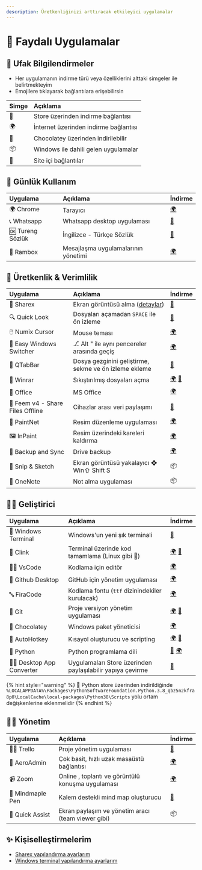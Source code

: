 ```yaml
---
description: Üretkenliğinizi arttıracak etkileyici uygulamalar
---
```


# 🌈 Faydalı Uygulamalar

## 🔰 Ufak Bilgilendirmeler

* Her uygulamanın indirme türü veya özelliklerini alttaki simgeler ile belirtmekteyim
* Emojilere tıklayarak bağlantılara erişebilirsin

| Simge | Açıklama |
| :--- | :--- |
| 👜 | Store üzerinden indirme bağlantısı |
| 🌍 | İnternet üzerinden indirme bağlantısı |
| 🍫 | Chocolatey üzerinden indirilebilir |
| 📦 | Windows ile dahili gelen uygulamalar |
| 📃 | Site içi bağlantılar |

## 🌟 Günlük Kullanım

| Uygulama | Açıklama | İndirme |
| :--- | :--- | :--- |
| 🌍 Chrome | Tarayıcı | [🌍](https://www.google.com/chrome/) |
| 📞 Whatsapp | Whatsapp desktop uygulaması | [👜](https://www.microsoft.com/en-us/p/whatsapp-desktop/9nksqgp7f2nh) |
| 🆗 Tureng Sözlük | İngilizce - Türkçe Sözlük | [👜](https://www.microsoft.com/tr-tr/p/tureng-sozluk/9wzdncrfjb1g?utm_source=AppAgg.com&utm_medium=AppAgg&utm_campaign=AppAgg&rtc=1&activetab=pivot:overviewtab) |
| 📨 Rambox | Mesajlaşma uygulamalarının yönetimi | [🌍](https://rambox.pro/#pricing) |

## 🚀 Üretkenlik & Verimlilik

| Uygulama | Açıklama | İndirme |
| :--- | :--- | :--- |
| 📸 Sharex | Ekran görüntüsü alma \([detaylar](https://www.youtube.com/watch?v=NB32QYt8WfI)\) | [👜](https://www.microsoft.com/tr-tr/p/sharex/9nblggh4z1sp?activetab=pivot%3Aoverviewtab) |
| 🔍 Quick Look | Dosyaları açamadan `SPACE` ile ön izleme | [👜](https://www.microsoft.com/tr-tr/p/quicklook/9nv4bs3l1h4s?activetab=pivot:overviewtab) |
| 🖱️ Numix Cursor | Mouse teması | [🌍](https://www.deviantart.com/alexgal23/art/Numix-Cursors-631491782) |
| 🔁 Easy Windows Switcher | ⎇ Alt " ile aynı pencereler arasında geçiş | [🌍](https://neosmart.net/EasySwitch/) |
| 📂 QTabBar | Dosya gezginini geliştirme, sekme ve ön izleme ekleme | [📃](dosya-gezginini-gelistirme.md) |
| 📂 Winrar | Sıkıştırılmış dosyaları açma | [🌍](https://www.win-rar.com/download.html?&L=0) [🍫](https://chocolatey.org/packages/winrar) |
| 🏢 Office | MS Office | [🌍](https://bit.ly/2kjVZe9) |
| 💫 Feem v4 - Share Files Offline | Cihazlar arası veri paylaşımı | [👜](https://www.microsoft.com/tr-tr/p/feem-v4-share-files-offline/9wzdncrdsfg0) |
| 📐 PaintNet | Resim düzenleme uygulaması | [🌍](https://www.dotpdn.com/downloads/pdn.html) |
| 🖼️ InPaint | Resim üzerindeki kareleri kaldırma | [🌍](https://www.theinpaint.com/download.html) |
| 📂 Backup and Sync | Drive backup | [🌍](https://www.google.com/drive/download/backup-and-sync/) |
| 🎴 Snip & Sketch | Ekran görüntüsü yakalayıcı ❖ Win⇧ Shift S | 📦 |
| 📔 OneNote | Not alma uygulaması | 📦 |

## 👨‍💻 Geliştirici

| Uygulama | Açıklama | İndirme |
| :--- | :--- | :--- |
| 🖤 Windows Terminal | Windows'un yeni şık terminali | [👜](https://www.microsoft.com/tr-tr/p/windows-terminal-preview/9n0dx20hk701?activetab=pivot:overviewtab) |
| 🖤 Clink | Terminal üzerinde kod tamamlama \(Linux gibi 🐧\) | [🌍](https://mridgers.github.io/clink/) [🍫](https://chocolatey.org/packages/clink) |
| 👨‍💻 VsCode | Kodlama için editör | [🌍](https://code.visualstudio.com/download) |
| 🐙 Github Desktop | GitHub için yönetim uygulaması | [🌍](https://desktop.github.com/) |
| 🔤 FiraCode | Kodlama fontu \(`ttf` dizinindekiler kurulacak\) | [🌍](https://github.com/tonsky/FiraCode) |
| 🌳 Git | Proje versiyon yönetim uygulaması | [🌍](https://git-scm.com/downloads) [🍫](https://chocolatey.org/packages/git) |
| 🍫 Chocolatey | Windows paket yöneticisi | [🌍](https://chocolatey.org/install) |
| 💫 AutoHotkey | Kısayol oluşturucu ve scripting | [🌍](https://www.autohotkey.com/) [🍫](https://chocolatey.org/packages/autohotkey) |
| 🐍 Python | Python programlama dili | [👜](https://www.microsoft.com/en-us/p/python-38/9mssztt1n39l) [🌍](https://www.python.org/downloads/release/python-381/) |
| 👨‍💻 Desktop App Converter | Uygulamaları Store üzerinden paylaşılabilir yapıya çevirme | [👜](https://www.microsoft.com/en-us/p/desktop-app-converter/9nblggh4skzw) |

{% hint style="warning" %}
📢 Python store üzerinden indirildiğinde `%LOCALAPPDATA%\Packages\PythonSoftwareFoundation.Python.3.8_qbz5n2kfra8p0\LocalCache\local-packages\Python38\Scripts` yolu ortam değişkenlerine eklenmelidir
{% endhint %}

## 👨‍💼 Yönetim

| Uygulama | Açıklama | İndirme |
| :--- | :--- | :--- |
| 👨‍💼 Trello | Proje yönetim uygulaması | [👜](https://www.microsoft.com/tr-tr/p/trello/9nblggh4xxvw?activetab=pivot:overviewtab) |
| 🔄 AeroAdmin | Çok basit, hızlı uzak masaüstü bağlantısı | [🌍](https://www.aeroadmin.com/en/downloads.html) |
| 📹 Zoom | Online , toplantı ve görüntülü konuşma uygulaması | [🌍](https://zoom.us/) |
| 🍁 Mindmaple Pen | Kalem destekli mind map oluşturucu | [👜](https://www.microsoft.com/tr-tr/p/mindmaple-pen/9pb4ljg5wd6s?activetab=pivot:overviewtab) |
| 🤝 Quick Assist | Ekran paylaşım ve yönetim aracı \(team viewer gibi\) | 📦 |

## ✨ Kişiselleştirmelerim

* [Sharex yapılandırma ayarlarım](https://drive.google.com/uc?id=18qJhuV9gOZYnRBdKklEA0UmMnwyJO8xV)
* [Windows terminal yapılandırma ayarlarım](https://gist.github.com/yedhrab/748ed0216864c3ea0dea224d988c97cb)

